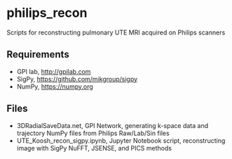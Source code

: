 # philips_recon

Scripts for reconstructing pulmonary UTE MRI acquired on Philips scanners

## Requirements 
* GPI lab, http://gpilab.com 
* SigPy, https://github.com/mikgroup/sigpy
* NumPy, https://numpy.org

## Files 
* 3DRadialSaveData.net, GPI Network, generating k-space data and trajectory NumPy files from Philips Raw/Lab/Sin files
* UTE_Koosh_recon_sigpy.ipynb, Jupyter Notebook script, reconstructing image with SigPy NuFFT, JSENSE, and PICS methods
